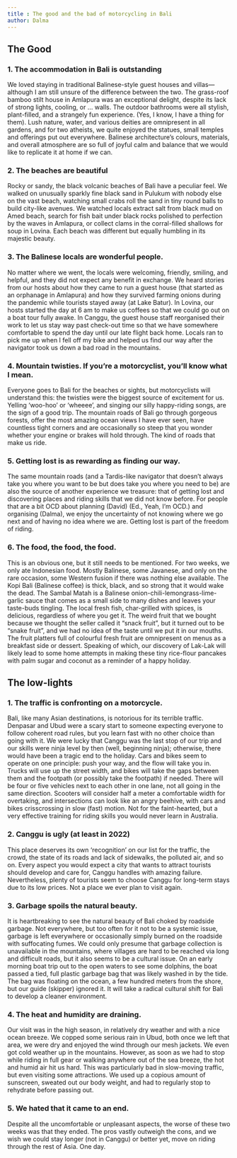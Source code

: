 ```yaml
---
title : The good and the bad of motorcycling in Bali
author: Dalma
---
```


## The Good

### 1. The accommodation in Bali is outstanding

We loved staying in traditional Balinese-style guest houses and villas—although I am still unsure of the difference between the two. The grass-roof bamboo stilt house in Amlapura was an exceptional delight, despite its lack of strong lights, cooling, or … walls. The outdoor bathrooms were all stylish, plant-filled, and a strangely fun experience. (Yes, I know, I have a thing for them). Lush nature, water, and various deities are omnipresent in all gardens, and for two atheists, we quite enjoyed the statues, small temples and offerings put out everywhere. Balinese architecture’s colours, materials, and overall atmosphere are so full of joyful calm and balance that we would like to replicate it at home if we can.


### 2. The beaches are beautiful

Rocky or sandy, the black volcanic beaches of Bali have a peculiar feel. We walked on unusually sparkly fine black sand in Pulukum with nobody else on the vast beach, watching small crabs roll the sand in tiny round balls to build city-like avenues. We watched locals extract salt from black mud on Amed beach, search for fish bait under black rocks polished to perfection by the waves in Amlapura, or collect clams in the corral-filled shallows for soup in Lovina. Each beach was different but equally humbling in its majestic beauty.


### 3. The Balinese locals are wonderful people.

No matter where we went, the locals were welcoming, friendly, smiling, and helpful, and they did not expect any benefit in exchange. We heard stories from our hosts about how they came to run a guest house (that started as an orphanage in Amlapura) and how they survived farming onions during the pandemic while tourists stayed away (at Lake Batur). In Lovina, our hosts started the day at 6 am to make us coffees so that we could go out on a boat tour fully awake. In Canggu, the guest house staff reorganised their work to let us stay way past check-out time so that we have somewhere comfortable to spend the day until our late flight back home. Locals ran to pick me up when I fell off my bike and helped us find our way after the navigator took us down a bad road in the mountains.


### 4. Mountain twisties. If you’re a motorcyclist, you’ll know what I mean.

Everyone goes to Bali for the beaches or sights, but motorcyclists will understand this: the twisties were the biggest source of excitement for us. Yelling ‘woo-hoo’ or ‘wheeee’, and singing our silly happy-riding songs, are the sign of a good trip. The mountain roads of Bali go through gorgeous forests, offer the most amazing ocean views I have ever seen, have countless tight corners and are occasionally so steep that you wonder whether your engine or brakes will hold through. The kind of roads that make us ride.


### 5. Getting lost is as rewarding as finding our way.

The same mountain roads (and a Tardis-like navigator that doesn’t always take you where you want to be but does take you where you need to be) are also the source of another experience we treasure: that of getting lost and discovering places and riding skills that we did not know before. For people that are a bit OCD about planning (David) (Ed., Yeah, I’m OCD.) and organising (Dalma), we enjoy the uncertainty of not knowing where we go next and of having no idea where we are. Getting lost is part of the freedom of riding.


### 6. The food, the food, the food.

This is an obvious one, but it still needs to be mentioned. For two weeks, we only ate Indonesian food. Mostly Balinese, some Javanese, and only on the rare occasion, some Western fusion if there was nothing else available. The Kopi Bali (Balinese coffee) is thick, black, and so strong that it would wake the dead. The Sambal Matah is a Balinese onion-chili-lemongrass-lime-garlic sauce that comes as a small side to many dishes and leaves your taste-buds tingling. The local fresh fish, char-grilled with spices, is delicious, regardless of where you get it. The weird fruit that we bought because we thought the seller called it “snack fruit”, but it turned out to be “snake fruit”, and we had no idea of the taste until we put it in our mouths. The fruit platters full of colourful fresh fruit are omnipresent on menus as a breakfast side or dessert. Speaking of which, our discovery of Lak-Lak will likely lead to some home attempts in making these tiny rice-flour pancakes with palm sugar and coconut as a reminder of a happy holiday.


## The low-lights

### 1. The traffic is confronting on a motorcycle.

Bali, like many Asian destinations, is notorious for its terrible traffic. Denpasar and Ubud were a scary start to someone expecting everyone to follow coherent road rules, but you learn fast with no other choice than going with it. We were lucky that Canggu was the last stop of our trip and our skills were ninja level by then (well, beginning ninja); otherwise, there would have been a tragic end to the holiday. Cars and bikes seem to operate on one principle: push your way, and the flow will take you in. Trucks will use up the street width, and bikes will take the gaps between them and the footpath (or possibly take the footpath) if needed. There will be four or five vehicles next to each other in one lane, not all going in the same direction. Scooters will consider half a meter a comfortable width for overtaking, and intersections can look like an angry beehive, with cars and bikes crisscrossing in slow (fast) motion. Not for the faint-hearted, but a very effective training for riding skills you would never learn in Australia.


### 2. Canggu is ugly (at least in 2022)

This place deserves its own ‘recognition’ on our list for the traffic, the crowd, the state of its roads and lack of sidewalks, the polluted air, and so on. Every aspect you would expect a city that wants to attract tourists should develop and care for, Canggu handles with amazing failure. Nevertheless, plenty of tourists seem to choose Canggu for long-term stays due to its low prices. Not a place we ever plan to visit again.

### 3. Garbage spoils the natural beauty.

It is heartbreaking to see the natural beauty of Bali choked by roadside garbage. Not everywhere, but too often for it not to be a systemic issue, garbage is left everywhere or occasionally simply burned on the roadside with suffocating fumes. We could only presume that garbage collection is unavailable in the mountains, where villages are hard to be reached via long and difficult roads, but it also seems to be a cultural issue. On an early morning boat trip out to the open waters to see some dolphins, the boat passed a tied, full plastic garbage bag that was likely washed in by the tide. The bag was floating on the ocean, a few hundred meters from the shore, but our guide (skipper) ignored it. It will take a radical cultural shift for Bali to develop a cleaner environment.

### 4. The heat and humidity are draining.

Our visit was in the high season, in relatively dry weather and with a nice ocean breeze. We copped some serious rain in Ubud, both once we left that area, we were dry and enjoyed the wind through our mesh jackets. We even got cold weather up in the mountains. However, as soon as we had to stop while riding in full gear or walking anywhere out of the sea breeze, the hot and humid air hit us hard. This was particularly bad in slow-moving traffic, but even visiting some attractions. We used up a copious amount of sunscreen, sweated out our body weight, and had to regularly stop to rehydrate before passing out.


### 5. We hated that it came to an end.

Despite all the uncomfortable or unpleasant aspects, the worse of these two weeks was that they ended. The pros vastly outweigh the cons, and we wish we could stay longer (not in Canggu) or better yet, move on riding through the rest of Asia. One day.

